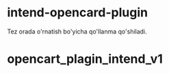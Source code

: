 # intend-opencard-plugin

Tez orada o'rnatish bo'yicha qo'llanma qo'shiladi.
# opencart_plagin_intend_v1
